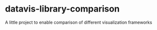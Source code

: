 # datavis-library-comparison
A little project to enable comparison of different visualization frameworks

